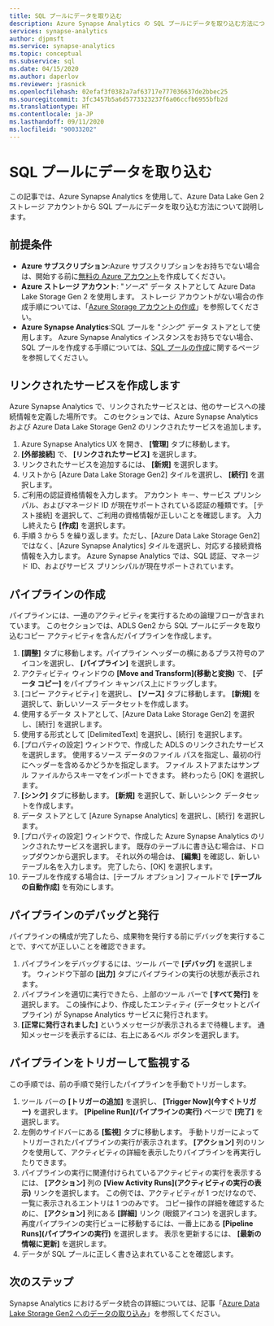 ```yaml
---
title: SQL プールにデータを取り込む
description: Azure Synapse Analytics の SQL プールにデータを取り込む方法について説明します
services: synapse-analytics
author: djpmsft
ms.service: synapse-analytics
ms.topic: conceptual
ms.subservice: sql
ms.date: 04/15/2020
ms.author: daperlov
ms.reviewer: jrasnick
ms.openlocfilehash: 02efaf3f0382a7af63717e777036637de2bbec25
ms.sourcegitcommit: 3fc3457b5a6d5773323237f6a06ccfb6955bfb2d
ms.translationtype: HT
ms.contentlocale: ja-JP
ms.lasthandoff: 09/11/2020
ms.locfileid: "90033202"
---
```

# <a name="ingest-data-into-a-sql-pool"></a>SQL プールにデータを取り込む

この記事では、Azure Synapse Analytics を使用して、Azure Data Lake Gen 2 ストレージ アカウントから SQL プールにデータを取り込む方法について説明します。

## <a name="prerequisites"></a>前提条件

* **Azure サブスクリプション**:Azure サブスクリプションをお持ちでない場合は、開始する前に[無料の Azure アカウント](https://azure.microsoft.com/free/)を作成してください。
* **Azure ストレージ アカウント**: "*ソース*" データ ストアとして Azure Data Lake Storage Gen 2 を使用します。 ストレージ アカウントがない場合の作成手順については、「[Azure Storage アカウントの作成](../../storage/blobs/data-lake-storage-quickstart-create-account.md?toc=/azure/synapse-analytics/toc.json&bc=/azure/synapse-analytics/breadcrumb/toc.json)」を参照してください。
* **Azure Synapse Analytics**:SQL プールを "*シンク*" データ ストアとして使用します。 Azure Synapse Analytics インスタンスをお持ちでない場合、SQL プールを作成する手順については、[SQL プールの作成](../../azure-sql/database/single-database-create-quickstart.md?toc=/azure/synapse-analytics/toc.json&bc=/azure/synapse-analytics/breadcrumb/toc.json)に関するページを参照してください。

## <a name="create-linked-services"></a>リンクされたサービスを作成します

Azure Synapse Analytics で、リンクされたサービスとは、他のサービスへの接続情報を定義した場所です。 このセクションでは、Azure Synapse Analytics および Azure Data Lake Storage Gen2 のリンクされたサービスを追加します。

1. Azure Synapse Analytics UX を開き、 **[管理]** タブに移動します。
1. **[外部接続]** で、 **[リンクされたサービス]** を選択します。
1. リンクされたサービスを追加するには、 **[新規]** を選択します。
1. リストから [Azure Data Lake Storage Gen2] タイルを選択し、 **[続行]** を選択します。
1. ご利用の認証資格情報を入力します。 アカウント キー、サービス プリンシパル、およびマネージド ID が現在サポートされている認証の種類です。 [テスト接続] を選択して、ご利用の資格情報が正しいことを確認します。 入力し終えたら **[作成]** を選択します。
1. 手順 3 から 5 を繰り返します。ただし、[Azure Data Lake Storage Gen2] ではなく、[Azure Synapse Analytics] タイルを選択し、対応する接続資格情報を入力します。 Azure Synapse Analytics では、SQL 認証、マネージド ID、およびサービス プリンシパルが現在サポートされています。

## <a name="create-pipeline"></a>パイプラインの作成

パイプラインには、一連のアクティビティを実行するための論理フローが含まれています。 このセクションでは、ADLS Gen2 から SQL プールにデータを取り込むコピー アクティビティを含んだパイプラインを作成します。

1. **[調整]** タブに移動します。パイプライン ヘッダーの横にあるプラス符号のアイコンを選択し、 **[パイプライン]** を選択します。
1. アクティビティ ウィンドウの **[Move and Transform]\(移動と変換\)** で、 **[データ コピー]** をパイプライン キャンバス上にドラッグします。
1. [コピー アクティビティ] を選択し、 **[ソース]** タブに移動します。 **[新規]** を選択して、新しいソース データセットを作成します。
1. 使用するデータ ストアとして、[Azure Data Lake Storage Gen2] を選択し、[続行] を選択します。
1. 使用する形式として [DelimitedText] を選択し、[続行] を選択します。
1. [プロパティの設定] ウィンドウで、作成した ADLS のリンクされたサービスを選択します。 使用するソース データのファイル パスを指定し、最初の行にヘッダーを含めるかどうかを指定します。 ファイル ストアまたはサンプル ファイルからスキーマをインポートできます。 終わったら [OK] を選択します。
1. **[シンク]** タブに移動します。 **[新規]** を選択して、新しいシンク データセットを作成します。
1. データ ストアとして [Azure Synapse Analytics] を選択し、[続行] を選択します。
1. [プロパティの設定] ウィンドウで、作成した Azure Synapse Analytics のリンクされたサービスを選択します。 既存のテーブルに書き込む場合は、ドロップダウンから選択します。 それ以外の場合は、 **[編集]** を確認し、新しいテーブル名を入力します。 完了したら、[OK] を選択します。
1. テーブルを作成する場合は、[テーブル オプション] フィールドで **[テーブルの自動作成]** を有効にします。

## <a name="debug-and-publish-pipeline"></a>パイプラインのデバッグと発行

パイプラインの構成が完了したら、成果物を発行する前にデバッグを実行することで、すべてが正しいことを確認できます。

1. パイプラインをデバッグするには、ツール バーで **[デバッグ]** を選択します。 ウィンドウ下部の **[出力]** タブにパイプラインの実行の状態が表示されます。 
1. パイプラインを適切に実行できたら、上部のツール バーで **[すべて発行]** を選択します。 この操作により、作成したエンティティ (データセットとパイプライン) が Synapse Analytics サービスに発行されます。
1. **[正常に発行されました]** というメッセージが表示されるまで待機します。 通知メッセージを表示するには、右上にあるベル ボタンを選択します。 


## <a name="trigger-and-monitor-the-pipeline"></a>パイプラインをトリガーして監視する

この手順では、前の手順で発行したパイプラインを手動でトリガーします。 

1. ツール バーの **[トリガーの追加]** を選択し、 **[Trigger Now]\(今すぐトリガー\)** を選択します。 **[Pipeline Run]\(パイプラインの実行\)** ページで **[完了]** を選択します。  
1. 左側のサイドバーにある **[監視]** タブに移動します。 手動トリガーによってトリガーされたパイプラインの実行が表示されます。 **[アクション]** 列のリンクを使用して、アクティビティの詳細を表示したりパイプラインを再実行したりできます。
1. パイプラインの実行に関連付けられているアクティビティの実行を表示するには、 **[アクション]** 列の **[View Activity Runs]\(アクティビティの実行の表示\)** リンクを選択します。 この例では、アクティビティが 1 つだけなので、一覧に表示されるエントリは 1 つのみです。 コピー操作の詳細を確認するために、 **[アクション]** 列にある **[詳細]** リンク (眼鏡アイコン) を選択します。 再度パイプラインの実行ビューに移動するには、一番上にある **[Pipeline Runs]\(パイプラインの実行\)** を選択します。 表示を更新するには、 **[最新の情報に更新]** を選択します。
1. データが SQL プールに正しく書き込まれていることを確認します。


## <a name="next-steps"></a>次のステップ

Synapse Analytics におけるデータ統合の詳細については、記事「[Azure Data Lake Storage Gen2 へのデータの取り込み](data-integration-data-lake.md)」を参照してください。
